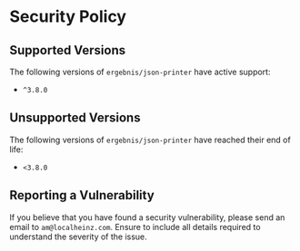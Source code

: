 # Security Policy

## Supported Versions

The following versions of `ergebnis/json-printer` have active support:

- `^3.8.0`

## Unsupported Versions

The following versions of `ergebnis/json-printer` have reached their end of life:

- `<3.8.0`

## Reporting a Vulnerability

If you believe that you have found a security vulnerability, please send an email to `am@localheinz.com`. Ensure to include all details required to understand the severity of the issue.
